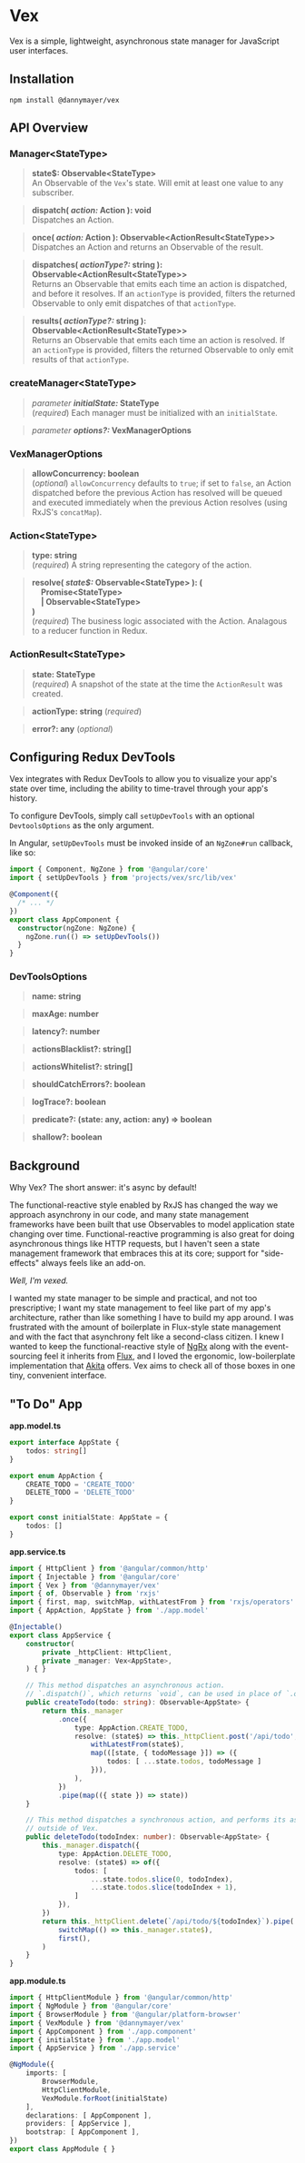 # Vex

Vex is a simple, lightweight, asynchronous state manager for JavaScript user interfaces.


## Installation

`npm install @dannymayer/vex`


## API Overview

### Manager\<StateType>

> **state$: Observable\<StateType>** <br>
  An Observable of the `Vex`'s state. Will emit at least one value to any subscriber.

> **dispatch( *action:* Action ): void** <br>
  Dispatches an Action.

> **once( *action:* Action ): Observable\<ActionResult\<StateType>>** <br>
  Dispatches an Action and returns an Observable of the result.

> **dispatches( *actionType?:* string ): Observable\<ActionResult\<StateType>>** <br>
  Returns an Observable that emits each time an action is dispatched, and before it
  resolves. If an `actionType` is provided, filters the returned Observable to only emit
  dispatches of that `actionType`.

> **results( *actionType?:* string ): Observable\<ActionResult\<StateType>>** <br>
  Returns an Observable that emits each time an action is resolved. If an `actionType` is
  provided, filters the returned Observable to only emit results of that `actionType`.

### createManager\<StateType>

> *parameter* ***initialState:* StateType** <br>
  (*required*) Each manager must be initialized with an `initialState`.

> *parameter* ***options?:* VexManagerOptions**

### VexManagerOptions

> **allowConcurrency: boolean** <br>
  (*optional*) `allowConcurrency` defaults to `true`; if set to `false`, an Action dispatched before
  the previous Action has resolved will be queued and executed immediately when the
  previous Action resolves (using RxJS's `concatMap`).

### Action\<StateType>

> **type: string** <br>
  (*required*) A string representing the category of the action.
  
> **resolve( *state$:* Observable\<StateType> ): (** <br>
  &nbsp;&nbsp;&nbsp;&nbsp;**Promise\<StateType>** <br>
  &nbsp;&nbsp;&nbsp;&nbsp;**| Observable\<StateType>** <br>
  **)** <br>
  (*required*) The business logic associated with the Action. Analagous to a reducer
  function in Redux.

### ActionResult\<StateType>

> **state: StateType** <br>
  (*required*) A snapshot of the state at the time the `ActionResult` was created.

> **actionType: string** (*required*)

> **error?: any** (*optional*)


## Configuring Redux DevTools

Vex integrates with Redux DevTools to allow you to visualize your app's state over time,
including the ability to time-travel through your app's history.

To configure DevTools, simply call `setUpDevTools` with an optional `DevtoolsOptions`
as the only argument.

In Angular, `setUpDevTools` must be invoked inside of an `NgZone#run` callback, like so:

```ts
import { Component, NgZone } from '@angular/core'
import { setUpDevTools } from 'projects/vex/src/lib/vex'

@Component({
  /* ... */
})
export class AppComponent {
  constructor(ngZone: NgZone) {
    ngZone.run(() => setUpDevTools())
  }
}
```

### DevToolsOptions

> **name: string**

> **maxAge: number**

> **latency?: number**

> **actionsBlacklist?: string[]**

> **actionsWhitelist?: string[]**

> **shouldCatchErrors?: boolean**

> **logTrace?: boolean**

> **predicate?: (state: any, action: any) => boolean**

> **shallow?: boolean**


## Background

Why Vex? The short answer: it's async by default!

The functional-reactive style enabled by RxJS has changed the way we approach asynchrony
in our code, and many state management frameworks have been built that use Observables to
model application state changing over time. Functional-reactive programming is also great
for doing asynchronous things like HTTP requests, but I haven't seen a state management
framework that embraces this at its core; support for "side-effects" always feels like an
add-on.

*Well, I'm vexed.*

I wanted my state manager to be simple and practical, and not too prescriptive; I want my
state management to feel like part of my app's architecture, rather than like something I
have to build my app around. I was frustrated with the amount of boilerplate in Flux-style
state management and with the fact that asynchrony felt like a second-class citizen. I
knew I wanted to keep the functional-reactive style of [NgRx](https://ngrx.io/) along with
the event-sourcing feel it inherits from [Flux](https://facebook.github.io/flux/), and I
loved the ergonomic, low-boilerplate implementation that [Akita](https://github.com/datorama/akita)
offers. Vex aims to check all of those boxes in one tiny, convenient interface.


## "To Do" App

**app.model.ts**
```ts
export interface AppState {
    todos: string[]
}

export enum AppAction {
    CREATE_TODO = 'CREATE_TODO'
    DELETE_TODO = 'DELETE_TODO'
}

export const initialState: AppState = {
    todos: []
}
```

**app.service.ts**
```ts
import { HttpClient } from '@angular/common/http'
import { Injectable } from '@angular/core'
import { Vex } from '@dannymayer/vex'
import { of, Observable } from 'rxjs'
import { first, map, switchMap, withLatestFrom } from 'rxjs/operators'
import { AppAction, AppState } from './app.model'

@Injectable()
export class AppService {
    constructor(
        private _httpClient: HttpClient,
        private _manager: Vex<AppState>,
    ) { }

    // This method dispatches an asynchronous action.
    // `.dispatch()`, which returns `void`, can be used in place of `.once()`.
    public createTodo(todo: string): Observable<AppState> {
        return this._manager
            .once({
                type: AppAction.CREATE_TODO,
                resolve: (state$) => this._httpClient.post('/api/todo', { todo }).pipe(
                    withLatestFrom(state$),
                    map(([state, { todoMessage }]) => ({
                        todos: [ ...state.todos, todoMessage ]
                    })),
                ),
            })
            .pipe(map(({ state }) => state))
    }

    // This method dispatches a synchronous action, and performs its asynchronous logic
    // outside of Vex.
    public deleteTodo(todoIndex: number): Observable<AppState> {
        this._manager.dispatch({
            type: AppAction.DELETE_TODO,
            resolve: (state$) => of({
                todos: [
                    ...state.todos.slice(0, todoIndex),
                    ...state.todos.slice(todoIndex + 1),
                ]
            }),
        })
        return this._httpClient.delete(`/api/todo/${todoIndex}`).pipe(
            switchMap(() => this._manager.state$),
            first(),
        )
    }
}
```

**app.module.ts**
```ts
import { HttpClientModule } from '@angular/common/http'
import { NgModule } from '@angular/core'
import { BrowserModule } from '@angular/platform-browser'
import { VexModule } from '@dannymayer/vex'
import { AppComponent } from './app.component'
import { initialState } from './app.model'
import { AppService } from './app.service'

@NgModule({
    imports: [
        BrowserModule,
        HttpClientModule,
        VexModule.forRoot(initialState)
    ],
    declarations: [ AppComponent ],
    providers: [ AppService ],
    bootstrap: [ AppComponent ],
})
export class AppModule { }
```

